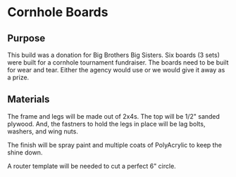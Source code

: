 # Cornhole Boards

## Purpose
This build was a donation for Big Brothers Big Sisters. Six boards (3 sets) were built for a cornhole tournament fundraiser. The boards need to be built for wear and tear. Either the agency would use or we would give it away as a prize. 

## Materials
The frame and legs will be made out of 2x4s. The top will be 1/2" sanded plywood. And, the fastners to hold the legs in place will be lag bolts, washers, and wing nuts. 

The finish will be spray paint and multiple coats of PolyAcrylic to keep the shine down. 

A router template will be needed to cut a perfect 6" circle. 
